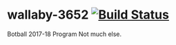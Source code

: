 # wallaby-3652 [![Build Status](https://travis-ci.org/schineaj23/wallaby-3652.svg?branch=testing)](https://travis-ci.org/schineaj23/wallaby-3652)
Botball 2017-18 Program
Not much else.
